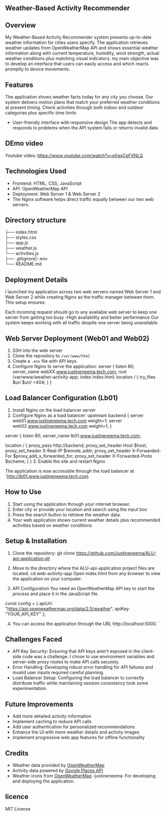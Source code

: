 ## Weather-Based Activity Recommender 

## Overview
My Weather-Based Activity Recommender system presents up-to-date weather information for cities users specify. The application retrieves weather updates from OpenWeatherMap API and shows essential weather information along with current temperature, humidity, wind strength, actual weather conditions plus matching visual indicators. my main objective was to develop an interface that users can easily access and which reacts promptly to device movements.

## Features

The application shows weather facts today for any city you choose.
Our system delivers motion plans that match your preferred weather conditions at present timing.
Check activities through both indoor and outdoor categories plus specific time limits
- User-friendly interface with responsive design
The app detects and responds to problems when the API system fails or returns invalid data

## DEmo video
Youtube video: https://www.youtube.com/watch?v=e0gxCpFXNLQ

## Technologies Used
- Frontend: HTML, CSS, JavaScript
- API: OpenWeatherMap API
- Deployment: Web Server 1 & Web Server 2
- The Nginx software helps direct traffic equally between our two web servers.

## Directory structure
├── index.html          
├── styles.css      
├── app.js          
├── weather.js      
└── activities.js   
├── .gitignore|-.env                
└── README.md           

## Deployment Details
I launched my application across two web servers named Web Server 1 and Web Server 2 while creating Nginx as the traffic manager between them. This setup ensures:

Each incoming request should go to any available web server to keep one server from getting too busy
-High availability and better performance
Our system keeps working with all traffic despite one server being unavailable.

## Web Server Deployment (Web01 and Web02)

1. SSH into the web server
2. Clone the repository to `/var/www/html`
3. Create a `.env` file with API keys
4. Configure Nginx to serve the application:
server {
listen 80;
server_name webXX.www.justineneema.tech.com;
root /var/www/weather-activity-app;
index index.html;
location / {
try_files $uri $uri/ =404;
}
}

## Load Balancer Configuration (Lb01)

1. Install Nginx on the load balancer server
2. Configure Nginx as a load balancer:
upstream backend {
server web01.www.justineneema.tech.com weight=1;
server web02.www.justineneema.tech.com weight=1;
}

server {
listen 80;
server_name lb01.www.justineneema.tech.com;


   location / {
       proxy_pass http://backend;
       proxy_set_header Host $host;
       proxy_set_header X-Real-IP $remote_addr;
       proxy_set_header X-Forwarded-For $proxy_add_x_forwarded_for;
       proxy_set_header X-Forwarded-Proto $scheme;
   }
}
3. Enable the site and restart Nginx

The application is now accessible through the load balancer at `http://lb01.www.justineneema.tech.com.


## How to Use
1. Start using the application through your internet browser.
2. Enter city or provide your location and search using the input box
3. Press the search button to retrieve the weather data.
4. Your web application shows current weather details plus recommended activities based on weather conditions 

## Setup & Installation
1. Clone the repository:
git clone https://github.com/Justineneema/ALU-api-application.git

2. Move to the directory where the ALU-api-application project files are located.
cd web-activity-app
Open index.html from any browser to view the application on your computer.

3. API Configuration
You need an OpenWeatherMap API key to start the process and place it in the JavaScript file.

const config = {
    apiUrl: "https://api.openweathermap.org/data/2.5/weather",
    apiKey: "YOUR_API_KEY"
};

4. You can access the application through the URL http://localhost:5000.
`
## Challenges Faced

- API Key Security: Ensuring that API keys aren't exposed in the client-side code was a challenge. I chose to use environment variables and server-side proxy routes to make API calls securely.
- Error Handling: Developing robust error handling for API failures and invalid user inputs required careful planning.
- Load Balancer Setup: Configuring the load balancer to correctly distribute traffic while maintaining session consistency took some experimentation.

## Future Improvements

- Add more detailed activity information
- Implement caching to reduce API calls
- Add user authentication for personalized recommendations
- Enhance the UI with more weather details and activity images
- Implement progressive web app features for offline functionality


## Credits

- Weather data provided by [OpenWeatherMap](https://openweathermap.org/)
- Activity data powered by [Google Places API](https://developers.google.com/maps/documentation/places/web-service/overview)
- Weather icons from [OpenWeatherMap](https://openweathermap.org/weather-conditions)
-justineneema: For developing and deploying the application.

## licence 
MIT License